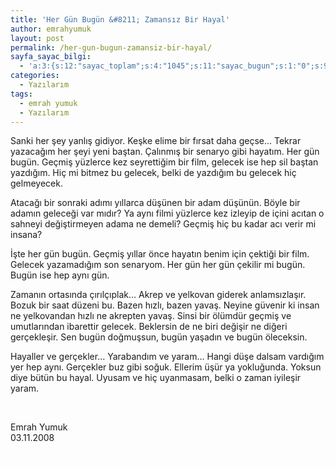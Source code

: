 ```yaml
---
title: 'Her Gün Bugün &#8211; Zamansız Bir Hayal'
author: emrahyumuk
layout: post
permalink: /her-gun-bugun-zamansiz-bir-hayal/
sayfa_sayac_bilgi:
  - 'a:3:{s:12:"sayac_toplam";s:4:"1045";s:11:"sayac_bugun";s:1:"0";s:9:"son_okuma";s:10:"1364777644";}'
categories:
  - Yazılarım
tags:
  - emrah yumuk
  - Yazılarım
---
```

Sanki her şey yanlış gidiyor. Keşke elime bir fırsat daha geçse… Tekrar yazacağım her şeyi yeni baştan. Çalınmış bir senaryo gibi hayatım. Her gün bugün. Geçmiş yüzlerce kez seyrettiğim bir film, gelecek ise hep sil baştan yazdığım. Hiç mi bitmez bu gelecek, belki de yazdığım bu gelecek hiç gelmeyecek.

Atacağı bir sonraki adımı yıllarca düşünen bir adam düşünün. Böyle bir adamın geleceği var mıdır? Ya aynı filmi yüzlerce kez izleyip de içini acıtan o sahneyi değiştirmeyen adama ne demeli? Geçmiş hiç bu kadar acı verir mi insana?

<!--more-->

İşte her gün bugün. Geçmiş yıllar önce hayatın benim için çektiği bir film. Gelecek yazamadığım son senaryom. Her gün her gün çekilir mi bugün. Bugün ise hep aynı gün.

Zamanın ortasında çırılçıplak… Akrep ve yelkovan giderek anlamsızlaşır. Bozuk bir saat düzeni bu. Bazen hızlı, bazen yavaş. Neyine güvenir ki insan ne yelkovandan hızlı ne akrepten yavaş. Sinsi bir ölümdür geçmiş ve umutlarından ibarettir gelecek. Beklersin de ne biri değişir ne diğeri gerçekleşir. Sen bugün doğmuşsun, bugün yaşadın ve bugün öleceksin.

Hayaller ve gerçekler… Yarabandım ve yaram… Hangi düşe dalsam vardığım yer hep aynı. Gerçekler buz gibi soğuk. Ellerim üşür ya yokluğunda. Yoksun diye bütün bu hayal. Uyusam ve hiç uyanmasam, belki o zaman iyileşir yaram.

<span style="color: #ffffff;">.</span>

Emrah Yumuk  
03.11.2008

<span style="color: #ffffff;">.</span>